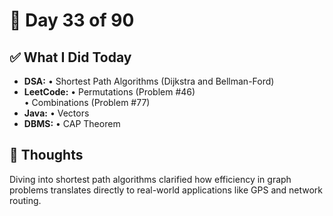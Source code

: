 # 📅 Day 33 of 90

## ✅ What I Did Today
- **DSA:**
  • Shortest Path Algorithms (Dijkstra and Bellman-Ford)
- **LeetCode:**
  • Permutations (Problem #46)  
  • Combinations (Problem #77)
- **Java:**
  • Vectors
- **DBMS:**
  • CAP Theorem

## 💭 Thoughts
Diving into shortest path algorithms clarified how efficiency in graph problems translates directly to real-world applications like GPS and network routing.
